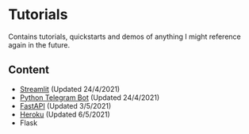 # Tutorials

Contains tutorials, quickstarts and demos of anything I might reference again in the future.

## Content

* [Streamlit](/streamlit/README.md) (Updated 24/4/2021)
* [Python Telegram Bot](/telegram-bot/README.md) (Updated 24/4/2021)
* [FastAPI](/fastapi/README.md) (Updated 3/5/2021)
* [Heroku](/heroku/README.md) (Updated 6/5/2021)
* Flask
